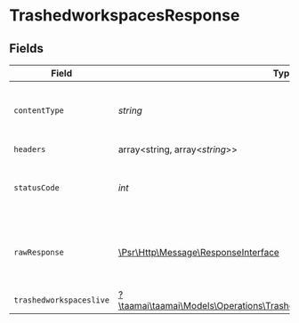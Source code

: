 # TrashedworkspacesResponse


## Fields

| Field                                                                                                                                         | Type                                                                                                                                          | Required                                                                                                                                      | Description                                                                                                                                   |
| --------------------------------------------------------------------------------------------------------------------------------------------- | --------------------------------------------------------------------------------------------------------------------------------------------- | --------------------------------------------------------------------------------------------------------------------------------------------- | --------------------------------------------------------------------------------------------------------------------------------------------- |
| `contentType`                                                                                                                                 | *string*                                                                                                                                      | :heavy_check_mark:                                                                                                                            | HTTP response content type for this operation                                                                                                 |
| `headers`                                                                                                                                     | array<string, array<*string*>>                                                                                                                | :heavy_check_mark:                                                                                                                            | N/A                                                                                                                                           |
| `statusCode`                                                                                                                                  | *int*                                                                                                                                         | :heavy_check_mark:                                                                                                                            | HTTP response status code for this operation                                                                                                  |
| `rawResponse`                                                                                                                                 | [\Psr\Http\Message\ResponseInterface](https://www.php-fig.org/psr/psr-7/#33-psrhttpmessageresponseinterface)                                  | :heavy_check_mark:                                                                                                                            | Raw HTTP response; suitable for custom response parsing                                                                                       |
| `trashedworkspaceslive`                                                                                                                       | [?\taamai\taamai\Models\Operations\TrashedworkspacesTrashedworkspaceslive](../../Models/Operations/TrashedworkspacesTrashedworkspaceslive.md) | :heavy_minus_sign:                                                                                                                            | OK                                                                                                                                            |